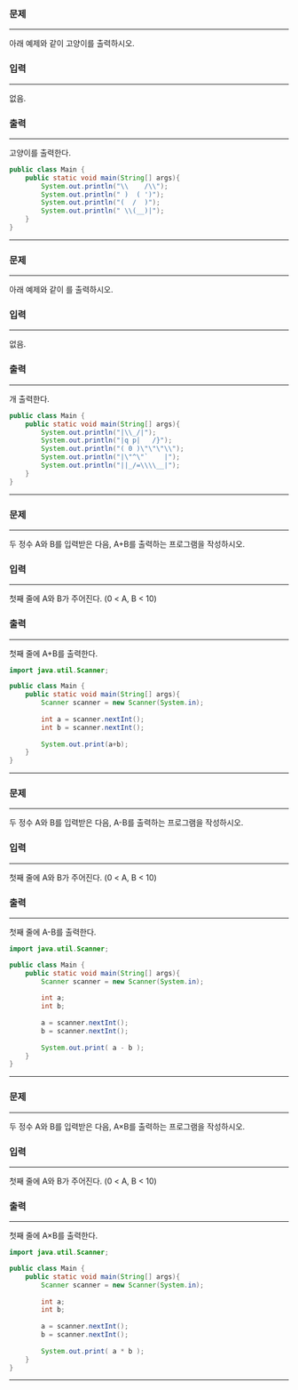 ### 문제

<hr >

아래 예제와 같이 고양이를 출력하시오.

### 입력

<hr >

없음.

### 출력

<hr >

고양이를 출력한다.

~~~ Java
public class Main {
    public static void main(String[] args){
        System.out.println("\\    /\\");
        System.out.println(" )  ( ')");
        System.out.println("(  /  )");
        System.out.println(" \\(__)|");
    }
}
~~~

<hr >

### 문제

<hr >

아래 예제와 같이 를 출력하시오.

### 입력

<hr >

없음.

### 출력

<hr >

개 출력한다.

~~~ Java
public class Main {
    public static void main(String[] args){
        System.out.println("|\\_/|");
        System.out.println("|q p|   /}");
        System.out.println("( 0 )\"\"\"\\");
        System.out.println("|\"^\"`    |");
        System.out.println("||_/=\\\\__|");
    }
}
~~~

<hr >

### 문제

<hr >

두 정수 A와 B를 입력받은 다음, A+B를 출력하는 프로그램을 작성하시오.

### 입력

<hr >

첫째 줄에 A와 B가 주어진다. (0 < A, B < 10)

### 출력

<hr >

첫째 줄에 A+B를 출력한다.

~~~ Java
import java.util.Scanner;

public class Main {
    public static void main(String[] args){
        Scanner scanner = new Scanner(System.in);
        
        int a = scanner.nextInt();
        int b = scanner.nextInt();
        
        System.out.print(a+b);
    }
}
~~~

<hr >

### 문제

<hr >

두 정수 A와 B를 입력받은 다음, A-B를 출력하는 프로그램을 작성하시오.

### 입력

<hr >

첫째 줄에 A와 B가 주어진다. (0 < A, B < 10)

### 출력

<hr >

첫째 줄에 A-B를 출력한다.

~~~ Java
import java.util.Scanner;

public class Main {
    public static void main(String[] args){
        Scanner scanner = new Scanner(System.in);
        
        int a;
        int b;
        
        a = scanner.nextInt();
        b = scanner.nextInt();
        
        System.out.print( a - b );
    }
}
~~~

<hr >

### 문제

<hr >

두 정수 A와 B를 입력받은 다음, A×B를 출력하는 프로그램을 작성하시오.

### 입력

<hr >

첫째 줄에 A와 B가 주어진다. (0 < A, B < 10)

### 출력

<hr >

첫째 줄에 A×B를 출력한다.

~~~ Java
import java.util.Scanner;

public class Main {
    public static void main(String[] args){
        Scanner scanner = new Scanner(System.in);
        
        int a;
        int b;
        
        a = scanner.nextInt();
        b = scanner.nextInt();
        
        System.out.print( a * b );
    }
}
~~~

<hr >